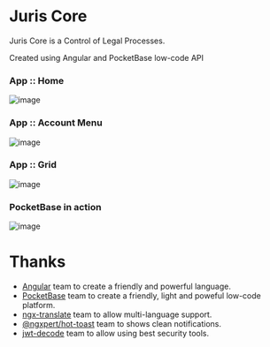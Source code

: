 # Juris Core

Juris Core is a Control of Legal Processes.

Created using Angular and PocketBase low-code API


### App :: Home
![image](https://github.com/user-attachments/assets/9a345ed3-34f2-4200-b700-063ed3b3ab72)

### App :: Account Menu
![image](https://github.com/user-attachments/assets/3a7df4b6-1875-4560-93a5-4a8a8b041fb4)

### App :: Grid
![image](https://github.com/user-attachments/assets/733ff2b0-86a2-4a14-9b58-bac03d22035c)

### PocketBase in action
![image](https://github.com/user-attachments/assets/0f85da00-de90-48dc-8be4-8a1920227144)

# Thanks

- [Angular](https://angular.dev) team to create a friendly and powerful language.
- [PocketBase](https://pocketbase.io/) team to create a friendly, light and poweful low-code platform.
- [ngx-translate](https://github.com/ngx-translate/core) team to allow multi-language support.
- [@ngxpert/hot-toast](https://github.com/ngxpert/hot-toast) team to shows clean notifications.
- [jwt-decode](https://github.com/auth0/jwt-decode) team to allow using best security tools.
